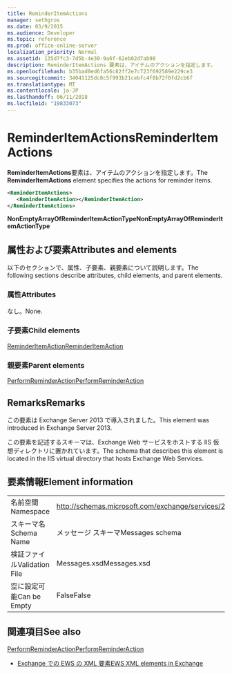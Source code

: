 ```yaml
---
title: ReminderItemActions
manager: sethgros
ms.date: 03/9/2015
ms.audience: Developer
ms.topic: reference
ms.prod: office-online-server
localization_priority: Normal
ms.assetid: 135d7fc3-7d5b-4e30-9a6f-62eb02d7ab98
description: ReminderItemActions 要素は、アイテムのアクションを指定します。
ms.openlocfilehash: b35bad0ed6fa56c82ff2e7c723f692589e229ce3
ms.sourcegitcommit: 34041125dc8c5f993b21cebfc4f8b72f0fd2cb6f
ms.translationtype: MT
ms.contentlocale: ja-JP
ms.lasthandoff: 06/11/2018
ms.locfileid: "19833073"
---
```

# <a name="reminderitemactions"></a><span data-ttu-id="ef7ec-103">ReminderItemActions</span><span class="sxs-lookup"><span data-stu-id="ef7ec-103">ReminderItemActions</span></span>

<span data-ttu-id="ef7ec-104">**ReminderItemActions**要素は、アイテムのアクションを指定します。</span><span class="sxs-lookup"><span data-stu-id="ef7ec-104">The **ReminderItemActions** element specifies the actions for reminder items.</span></span> 
  
```XML
<ReminderItemActions>
   <ReminderItemAction></ReminderItemAction>
</ReminderItemActions>
```

 <span data-ttu-id="ef7ec-105">**NonEmptyArrayOfReminderItemActionType**</span><span class="sxs-lookup"><span data-stu-id="ef7ec-105">**NonEmptyArrayOfReminderItemActionType**</span></span>
## <a name="attributes-and-elements"></a><span data-ttu-id="ef7ec-106">属性および要素</span><span class="sxs-lookup"><span data-stu-id="ef7ec-106">Attributes and elements</span></span>

<span data-ttu-id="ef7ec-107">以下のセクションで、属性、子要素、親要素について説明します。</span><span class="sxs-lookup"><span data-stu-id="ef7ec-107">The following sections describe attributes, child elements, and parent elements.</span></span>
  
### <a name="attributes"></a><span data-ttu-id="ef7ec-108">属性</span><span class="sxs-lookup"><span data-stu-id="ef7ec-108">Attributes</span></span>

<span data-ttu-id="ef7ec-109">なし。</span><span class="sxs-lookup"><span data-stu-id="ef7ec-109">None.</span></span>
  
### <a name="child-elements"></a><span data-ttu-id="ef7ec-110">子要素</span><span class="sxs-lookup"><span data-stu-id="ef7ec-110">Child elements</span></span>

[<span data-ttu-id="ef7ec-111">ReminderItemAction</span><span class="sxs-lookup"><span data-stu-id="ef7ec-111">ReminderItemAction</span></span>](reminderitemaction.md)
  
### <a name="parent-elements"></a><span data-ttu-id="ef7ec-112">親要素</span><span class="sxs-lookup"><span data-stu-id="ef7ec-112">Parent elements</span></span>

[<span data-ttu-id="ef7ec-113">PerformReminderAction</span><span class="sxs-lookup"><span data-stu-id="ef7ec-113">PerformReminderAction</span></span>](performreminderaction.md)
  
## <a name="remarks"></a><span data-ttu-id="ef7ec-114">Remarks</span><span class="sxs-lookup"><span data-stu-id="ef7ec-114">Remarks</span></span>

<span data-ttu-id="ef7ec-115">この要素は Exchange Server 2013 で導入されました。</span><span class="sxs-lookup"><span data-stu-id="ef7ec-115">This element was introduced in Exchange Server 2013.</span></span>
  
<span data-ttu-id="ef7ec-116">この要素を記述するスキーマは、Exchange Web サービスをホストする IIS 仮想ディレクトリに置かれています。</span><span class="sxs-lookup"><span data-stu-id="ef7ec-116">The schema that describes this element is located in the IIS virtual directory that hosts Exchange Web Services.</span></span>
  
## <a name="element-information"></a><span data-ttu-id="ef7ec-117">要素情報</span><span class="sxs-lookup"><span data-stu-id="ef7ec-117">Element information</span></span>

|||
|:-----|:-----|
|<span data-ttu-id="ef7ec-118">名前空間</span><span class="sxs-lookup"><span data-stu-id="ef7ec-118">Namespace</span></span>  <br/> |http://schemas.microsoft.com/exchange/services/2006/messages  <br/> |
|<span data-ttu-id="ef7ec-119">スキーマ名</span><span class="sxs-lookup"><span data-stu-id="ef7ec-119">Schema Name</span></span>  <br/> |<span data-ttu-id="ef7ec-120">メッセージ スキーマ</span><span class="sxs-lookup"><span data-stu-id="ef7ec-120">Messages schema</span></span>  <br/> |
|<span data-ttu-id="ef7ec-121">検証ファイル</span><span class="sxs-lookup"><span data-stu-id="ef7ec-121">Validation File</span></span>  <br/> |<span data-ttu-id="ef7ec-122">Messages.xsd</span><span class="sxs-lookup"><span data-stu-id="ef7ec-122">Messages.xsd</span></span>  <br/> |
|<span data-ttu-id="ef7ec-123">空に設定可能</span><span class="sxs-lookup"><span data-stu-id="ef7ec-123">Can be Empty</span></span>  <br/> |<span data-ttu-id="ef7ec-124">False</span><span class="sxs-lookup"><span data-stu-id="ef7ec-124">False</span></span>  <br/> |
   
## <a name="see-also"></a><span data-ttu-id="ef7ec-125">関連項目</span><span class="sxs-lookup"><span data-stu-id="ef7ec-125">See also</span></span>



[<span data-ttu-id="ef7ec-126">PerformReminderAction</span><span class="sxs-lookup"><span data-stu-id="ef7ec-126">PerformReminderAction</span></span>](performreminderaction.md)


- [<span data-ttu-id="ef7ec-127">Exchange での EWS の XML 要素</span><span class="sxs-lookup"><span data-stu-id="ef7ec-127">EWS XML elements in Exchange</span></span>](ews-xml-elements-in-exchange.md)

